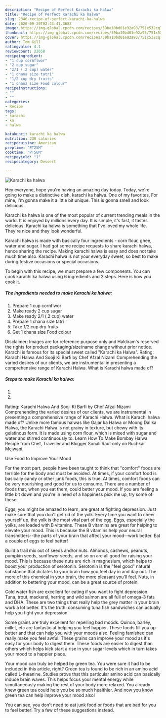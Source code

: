 ```yaml
---
description: "Recipe of Perfect Karachi ka halwa"
title: "Recipe of Perfect Karachi ka halwa"
slug: 2346-recipe-of-perfect-karachi-ka-halwa
date: 2020-09-20T02:43:41.368Z
image: https://img-global.cpcdn.com/recipes/59ba10bd01e92a93/751x532cq70/karachi-ka-halwa-recipe-main-photo.jpg
thumbnail: https://img-global.cpcdn.com/recipes/59ba10bd01e92a93/751x532cq70/karachi-ka-halwa-recipe-main-photo.jpg
cover: https://img-global.cpcdn.com/recipes/59ba10bd01e92a93/751x532cq70/karachi-ka-halwa-recipe-main-photo.jpg
author: Tom Gill
ratingvalue: 4.1
reviewcount: 22658
recipeingredient:
- "1 cup cornflwor"
- "2 cup sugar"
- "2/1 (.2 cup) water"
- "1 chana size tatri"
- "1/2 cup dry fruits"
- "1 chana size Food colour"
recipeinstructions:
- ""
- ""
categories:
- Recipe
tags:
- karachi
- ka
- halwa

katakunci: karachi ka halwa 
nutrition: 230 calories
recipecuisine: American
preptime: "PT25M"
cooktime: "PT56M"
recipeyield: "1"
recipecategory: Dessert

---
```



![Karachi ka halwa](https://img-global.cpcdn.com/recipes/59ba10bd01e92a93/751x532cq70/karachi-ka-halwa-recipe-main-photo.jpg)

Hey everyone, hope you're having an amazing day today. Today, we're going to make a distinctive dish, karachi ka halwa. One of my favorites. For mine, I'm gonna make it a little bit unique. This is gonna smell and look delicious.

Karachi ka halwa is one of the most popular of current trending meals in the world. It is enjoyed by millions every day. It is simple, it's fast, it tastes delicious. Karachi ka halwa is something that I've loved my whole life. They're nice and they look wonderful.

Karachi halwa is made with basically four ingredients - corn flour, ghee, water and sugar. I had got some recipe requests to share karachi halwa, hence sharing the recipe. Making karachi halwa is easy and does not take much time also. Karachi halwa is not your everyday sweet, so best to make during festive occasions or special occasions.


To begin with this recipe, we must prepare a few components. You can cook karachi ka halwa using 6 ingredients and 2 steps. Here is how you cook it.

<!--inarticleads1-->

##### The ingredients needed to make Karachi ka halwa:

1. Prepare 1 cup cornflwor
1. Make ready 2 cup sugar
1. Make ready 2/1 (.2 cup) water
1. Prepare 1 chana size tatri
1. Take 1/2 cup dry fruits
1. Get 1 chana size Food colour


Disclaimer: Images are for reference purpose only and Haldiram&#39;s reserved the rights for product packaging/size/name change without prior notice. Karachi is famous for its special sweet called &#34;Karachi ka Halwa&#34;. Rating: Karachi Halwa And Sooji Ki Barfi by Chef Afzal Nizami Comprehending the varied desires of our clients, we are instrumental in presenting a comprehensive range of Karachi Halwa. What is Karachi halwa made of? 

<!--inarticleads2-->

##### Steps to make Karachi ka halwa:

1. 
1. 


Rating: Karachi Halwa And Sooji Ki Barfi by Chef Afzal Nizami Comprehending the varied desires of our clients, we are instrumental in presenting a comprehensive range of Karachi Halwa. What is Karachi halwa made of? Unlike more famous halwas like Gajar ka Halwa or Moong Dal ka Halwa, the Karachi Halwa is not grainy in texture, but chewy with its gelatinous form. It is made using corn flour, which is mixed with sugar and water and stirred continuously to. Learn How To Make Bombay Halwa Recipe from Chef, Traveller and Blogger Sonali Raut only on Ruchkar Mejwani. 

Use Food to Improve Your Mood


For the most part, people have been taught to think that "comfort" foods are terrible for the body and must be avoided. At times, if your comfort food is basically candy or other junk foods, this is true. At times, comfort foods can be very nourishing and good for us to consume. There are a number of foods that, when you eat them, could better your mood. If you are feeling a little bit down and you're in need of a happiness pick me up, try some of these.

Eggs, you might be amazed to learn, are great at fighting depression. Just make sure that you don't get rid of the yolk. Every time you want to cheer yourself up, the yolk is the most vital part of the egg. Eggs, especially the yolks, are loaded with B vitamins. These B vitamins are great for helping to elevate your mood. This is because the B vitamins help your neural transmitters--the parts of your brain that affect your mood--work better. Eat a couple of eggs to feel better!

Build a trail mix out of seeds and/or nuts. Almonds, cashews, peanuts, pumpkin seeds, sunflower seeds, and so on are all good for raising your mood. This is because these nuts are rich in magnesium, which helps to boost your production of serotonin. Serotonin is the "feel good" natural substance that dictates to your brain how you feel day in and day out. The more of this chemical in your brain, the more pleasant you'll feel. Nuts, in addition to bettering your mood, can be a great source of protein.

Cold water fish are excellent for eating if you want to fight depression. Tuna, trout, mackerel, herring and wild salmon are all full of omega-3 fats and DHA. These are two things that really help the grey matter in your brain work a lot better. It's the truth: consuming tuna fish sandwiches can actually help you fight your depression. 

Some grains are truly excellent for repelling bad moods. Quinoa, barley, millet, etc are fantastic at helping you feel happier. These foods fill you up better and that can help you with your moods also. Feeling famished can really make you feel awful! These grains can improve your mood as it's easy for your body to digest them. These foods are easier to digest than others which helps kick start a rise in your sugar levels which in turn takes your mood to a happier place.

Your mood can truly be helped by green tea. You were sure it had to be included in this article, right? Green tea is found to be rich in an amino acid called L-theanine. Studies prove that this particular amino acid can basically induce brain waves. This helps focus your mental energy while simultaneously making the rest of your body more relaxed. You already knew green tea could help you be so much healthier. And now you know green tea can help improve your mood also!

You can see, you don't need to eat junk food or foods that are bad for you to feel better! Try  a few  of  these  suggestions  instead.

